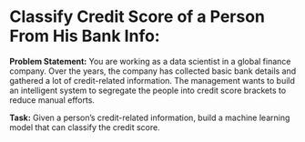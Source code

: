 # Classify Credit Score of a Person From His Bank Info:
**Problem Statement:**
You are working as a data scientist in a global finance company. Over the years, the company has 
collected basic bank details and gathered a lot of credit-related information. The management 
wants to build an intelligent system to segregate the people into credit score brackets to reduce 
manual efforts.<br>

**Task:**
Given a person’s credit-related information, build a machine learning model that can classify the 
credit score.
